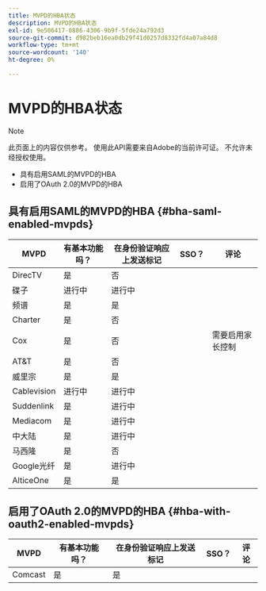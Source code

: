 ```yaml
---
title: MVPD的HBA状态
description: MVPD的HBA状态
exl-id: 9e506417-0886-4306-9b9f-5fde24a792d3
source-git-commit: d982beb16ea0db29f41d0257d8332fd4a07a84d8
workflow-type: tm+mt
source-wordcount: '140'
ht-degree: 0%

---
```


# MVPD的HBA状态

>[!NOTE]
>
>此页面上的内容仅供参考。 使用此API需要来自Adobe的当前许可证。 不允许未经授权使用。


* 具有启用SAML的MVPD的HBA
* 启用了OAuth 2.0的MVPD的HBA


## 具有启用SAML的MVPD的HBA {#bha-saml-enabled-mvpds}

| MVPD | 有基本功能吗？ | 在身份验证响应上发送标记 | SSO？ | 评论 |
|---|---|---|---|---|
| DirecTV | 是 | 否 |      |                                      |
| 碟子 | 进行中 | 进行中 |      |                                      |
| 频谱 | 是 | 是 |      |                                      |
| Charter | 是 | 否 |      |                                      |
| Cox | 是 | 否 |      | 需要启用家长控制 |
| AT&amp;T | 是 | 否 |      |                                      |
| 威里宗 | 是 | 是 |      |                                      |
| Cablevision | 进行中 | 进行中 |      |                                      |
| Suddenlink | 是 | 进行中 |      |                                      |
| Mediacom | 是 | 进行中 |      |                                      |
| 中大陆 | 是 | 进行中 |      |                                      |
| 马西隆 | 是 | 否 |      |                                      |
| Google光纤 | 是 | 进行中 |      |                                      |
| AlticeOne | 是 | 是 |      |                                      |


## 启用了OAuth 2.0的MVPD的HBA {#hba-with-oauth2-enabled-mvpds}

| MVPD | 有基本功能吗？ | 在身份验证响应上发送标记 | SSO？ | 评论 |
|---|---|---|---|---|
| Comcast | 是 | 是 | | |
